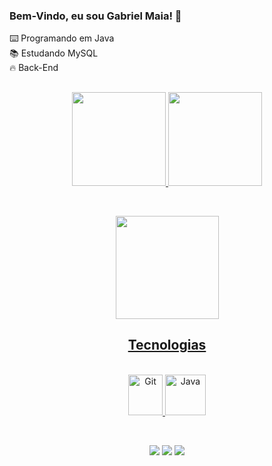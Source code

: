 ### Bem-Vindo, eu sou Gabriel Maia! 👋

⌨️ Programando em Java <br>
📚 Estudando MySQL <br>
🔥 Back-End

##

<div align = "center">
  <a href="https://github.com/gabrielbmmaia">
  <img height="150em" src="https://github-readme-stats.vercel.app/api?username=gabrielbmmaia&show_icons=true&theme=dark&include_all_commits=true&count_private=true"/>
  <img height="150em" src="https://github-readme-stats.vercel.app/api/top-langs/?username=gabrielbmmaia&layout=compact&langs_count=168&theme=dark"/>
</div>

<br><div align = "center">
<a href="https://git.io/streak-stats">
  <img height="165em" src="https://github-readme-streak-stats.herokuapp.com/?user=gabrielbmmaia&theme=dark"/>
</div>

## <div align="center"> Tecnologias <br></div>


<div align="center" style="display: inline_block"><br>
   <img alt="Git" src="https://cdn.jsdelivr.net/gh/devicons/devicon/icons/git/git-original.svg" width=55 height=65 />
   <img alt="Java" height="65" width="65" src="https://cdn.jsdelivr.net/gh/devicons/devicon/icons/java/java-original-wordmark.svg"/>
</div>

<br><div align = "center">
  <a href="https://www.instagram.com/gbmatosmaia/"><img src="https://img.shields.io/badge/Instagram-E4405F?style=for-the-badge&logo=instagram&logoColor=white" target="_blank"></a>
  <a href="https://www.linkedin.com/in/gabrielmaia96/"><img src="https://img.shields.io/badge/LinkedIn-0077B5?style=for-the-badge&logo=linkedin&logoColor=white" target="_blank"></a>
  <a href = "mailto:gbmmaia.contato@gmail.com"><img src="https://img.shields.io/badge/Gmail-D14836?style=for-the-badge&logo=gmail&logoColor=white" target="_blank"></a>
</div>




